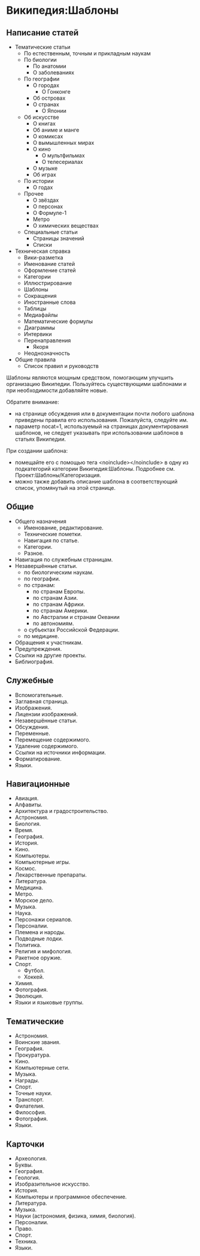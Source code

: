 Википедия:Шаблоны
=================

## Написание статей

* Тематические статьи
    * По естественным, точным и прикладным наукам
    * По биологии
        * По анатомии
        * О заболеваниях
    * По географии
        * О городах
            * О Гонконге
        * Об островах
        * О странах
            * О Японии
    * Об искусстве
        * О книгах
        * Об аниме и манге
        * О комиксах
        * О вымышленных мирах
        * О кино
            * О мультфильмах
            * О телесериалах
        * О музыке
        * Об играх
    * По истории
        * О годах
    * Прочее
        * О звёздах
        * О персонах
        * О Формуле-1
        * Метро
        * О химических веществах
    * Специальные статьи
        * Страницы значений
        * Списки
* Техническая справка
    * Вики-разметка
    * Именование статей
    * Оформление статей
    * Категории
    * Иллюстрирование
    * Шаблоны
    * Сокращения
    * Иностранные слова
    * Таблицы
    * Медиафайлы
    * Математические формулы
    * Диаграммы
    * Интервики
    * Перенаправления
        * Якоря
    * Неоднозначность
* Общие правила
    * Список правил и руководств

Шаблоны являются мощным средством, помогающим улучшить организацию Википедии. Пользуйтесь существующими шаблонами и при необходимости добавляйте новые.

Обратите внимание:

* на странице обсуждения или в документации почти любого шаблона приведены правила его использования. Пожалуйста, следуйте им.
* параметр nocat=1, используемый на страницах документирования шаблонов, не следует указывать при использовании шаблонов в статьях Википедии.

При создании шаблона:

* помещайте его с помощью тега &lt;noinclude&gt;&lt;/noinclude&gt; в одну из подкатегорий категории Википедия:Шаблоны. Подробнее см. Проект:Шаблоны/Категоризация.
* можно также добавить описание шаблона в соответствующий список, упомянутый на этой странице.

## Общие

* Общего назначения
    * Именование, редактирование.
    * Технические пометки.
    * Навигация по статье.
    * Категории.
    * Разное.
* Навигация по служебным страницам.
* Незавершённые статьи.
    * по биологическим наукам.
    * по географии.
    * по странам:
        * по странам Европы.
        * по странам Азии.
        * по странам Африки.
        * по странам Америки.
        * по Австралии и странам Океании
        * по автономиям.
    * о субъектах Российской Федерации.
    * по медицине.
* Обращения к участникам.
* Предупреждения.
* Ссылки на другие проекты.
* Библиография.

## Служебные

* Вспомогательные.
* Заглавная страница.
* Изображения.
* Лицензии изображений.
* Незавершённые статьи.
* Обсуждения.
* Переменные.
* Перемещение содержимого.
* Удаление содержимого.
* Ссылки на источники информации.
* Форматирование.
* Языки.

## Навигационные

* Авиация.
* Алфавиты.
* Архитектура и градостроительство.
* Астрономия.
* Биология.
* Время.
* География.
* История.
* Кино.
* Компьютеры.
* Компьютерные игры.
* Космос.
* Лекарственные препараты.
* Литература.
* Медицина.
* Метро.
* Морское дело.
* Музыка.
* Наука.
* Персонажи сериалов.
* Персоналии.
* Племена и народы.
* Подводные лодки.
* Политика.
* Религия и мифология.
* Ракетное оружие.
* Спорт.
    * Футбол.
    * Хоккей.
* Химия.
* Фотография.
* Эволюция.
* Языки и языковые группы.

## Тематические

* Астрономия.
* Воинские звания.
* География.
* Прокуратура.
* Кино.
* Компьютерные сети.
* Музыка.
* Награды.
* Спорт.
* Точные науки.
* Транспорт.
* Филателия.
* Философия.
* Фотография.
* Языки.

## Карточки

* Археология.
* Буквы.
* География.
* Геология.
* Изобразительное искусство.
* История.
* Компьютеры и программное обеспечение.
* Литература.
* Музыка.
* Науки (астрономия, физика, химия, биология).
* Персоналии.
* Право.
* Спорт.
* Техника.
* Языки.
